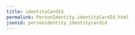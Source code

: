 ```yaml
---
title: identityCardId
permalink: PersonIdentity.identityCardId.html
jsonid: personidentity_identitycardid
---
```

